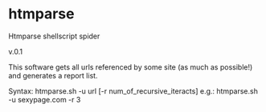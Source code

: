 # htmparse
Htmparse shellscript spider

 v.0.1

 This software gets all urls referenced by some site
 (as much as possible!) and generates a report list.

 Syntax: htmparse.sh -u url [-r num_of_recursive_iteracts]
  e.g.: htmparse.sh -u sexypage.com -r 3

